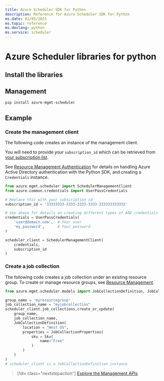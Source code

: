 ```yaml
---
title: Azure Scheduler SDK for Python
description: Reference for Azure Scheduler SDK for Python
ms.date: 03/05/2025
ms.topic: reference
ms.devlang: python
ms.service: scheduler
---
```

# Azure Scheduler libraries for python

## Install the libraries

## Management

```bash
pip install azure-mgmt-scheduler
```
## Example

### Create the management client

The following code creates an instance of the management client.

You will need to provide your ``subscription_id`` which can be retrieved
from [your subscription list](https://manage.windowsazure.com/#Workspaces/AdminTasks/SubscriptionMapping).

See [Resource Management Authentication](/python/azure/python-sdk-azure-authenticate) for details on handling Azure Active Directory authentication with the Python SDK, and creating a ``Credentials`` instance.

```python
from azure.mgmt.scheduler import SchedulerManagementClient
from azure.common.credentials import UserPassCredentials

# Replace this with your subscription id
subscription_id = '33333333-3333-3333-3333-333333333333'

# See above for details on creating different types of AAD credentials
credentials = UserPassCredentials(
    'user@domain.com',	# Your user
    'my_password',		# Your password
)

scheduler_client = SchedulerManagementClient(
    credentials,
    subscription_id
)
```

### Create a job collection

The following code creates a job collection under an existing resource group.
To create or manage resource groups, see [Resource Management](/python/api/overview/azure/azure.mgmt.resource).

```python
from azure.mgmt.scheduler.models import JobCollectionDefinition, JobCollectionProperties, Sku

group_name = 'myresourcegroup'
job_collection_name = "myjobcollection"
scheduler_client.job_collections.create_or_update(
    group_name,
    job_collection_name,
    JobCollectionDefinition(
        location = "West US",
        properties = JobCollectionProperties(
            sku = Sku(
                name="Free"
            )
        )
    )
)
# scheduler_client is a JobCollectionDefinition instance
```

> [!div class="nextstepaction"]
> [Explore the Management APIs](/python/api/azure-mgmt-scheduler)